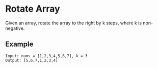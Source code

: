 # Rotate Array

Given an array, rotate the array to the right by k steps, where k is non-negative.


## Example
```
Input: nums = [1,2,3,4,5,6,7], k = 3
Output: [5,6,7,1,2,3,4]
```
